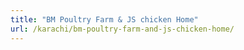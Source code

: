 ```yaml
---
title: "BM Poultry Farm & JS chicken Home"
url: /karachi/bm-poultry-farm-and-js-chicken-home/
---
```

